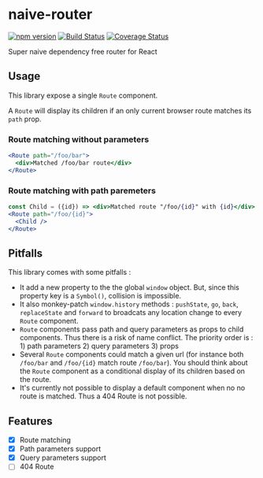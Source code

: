 # naive-router

[![npm version](https://badge.fury.io/js/naive-router.svg)](https://badge.fury.io/js/naive-router)
[![Build Status](https://travis-ci.com/ptitFicus/naive-router.svg?branch=master)](https://travis-ci.com/ptitFicus/naive-router)
[![Coverage Status](https://coveralls.io/repos/github/ptitFicus/naive-router/badge.svg?branch=master)](https://coveralls.io/github/ptitFicus/naive-router?branch=master)

Super naive dependency free router for React

## Usage

This library expose a single `Route` component.

A `Route` will display its children if an only current browser route matches its `path` prop.

### Route matching without parameters

```jsx
<Route path="/foo/bar">
  <div>Matched /foo/bar route</div>
</Route>
```

### Route matching with path paremeters

```jsx
const Child = ({id}) => <div>Matched route "/foo/{id}" with {id}</div>
<Route path="/foo/{id}">
  <Child />
</Route>
```

## Pitfalls

This library comes with some pitfalls :

- It add a new property to the  the global `window` object. But, since this property key is a `Symbol()`, collision is impossible.
- It also monkey-patch `window.history` methods : `pushState`, `go`, `back`, `replaceState` and `forward` to broadcats any location change to every `Route` component.
- `Route` components pass path and query  parameters as props to child components. Thus there is a risk of name conflict. The priority order is : 1) path  parameters 2) query  parameters 3) props
- Several `Route` components could match a given url (for instance both `/foo/bar` and `/foo/{id}` match route `/foo/bar`). You should think about the `Route` component as a conditional display of its children based on the route.
- It's currently not possible to display a default component when no no route is  matched. Thus a 404 Route is not possible.

## Features

- [x] Route matching
- [x] Path parameters support
- [x] Query parameters support
- [ ] 404 Route
